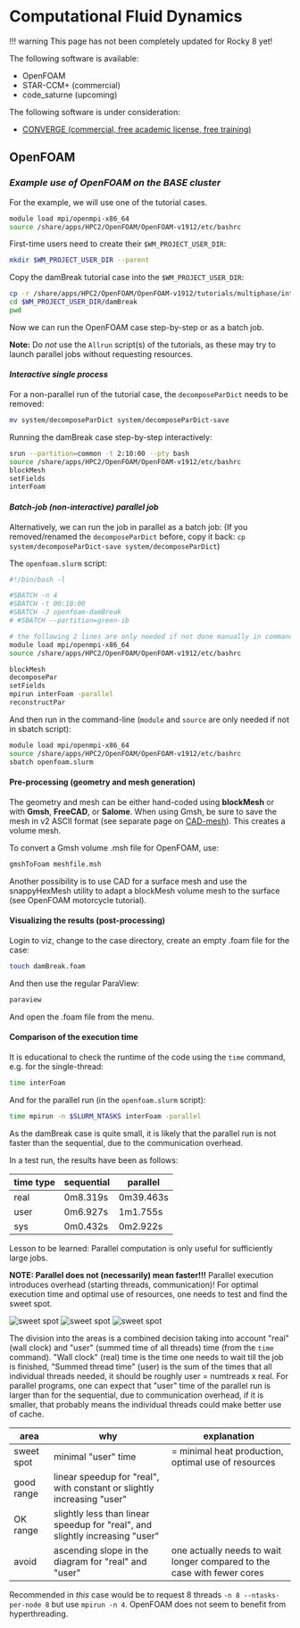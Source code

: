 # Computational Fluid Dynamics

!!! warning
    This page has not been completely updated for Rocky 8 yet!

The following software is available:

- OpenFOAM
- STAR-CCM+ (commercial)
- code_saturne (upcoming)

The following software is under consideration:

- [CONVERGE (commercial, free academic license, free training)](https://convergecfd.com/)

## OpenFOAM

### _Example use of OpenFOAM on the BASE cluster_

For the example, we will use one of the tutorial cases.

```bash
module load mpi/openmpi-x86_64
source /share/apps/HPC2/OpenFOAM/OpenFOAM-v1912/etc/bashrc
```

First-time users need to create their `$WM_PROJECT_USER_DIR`:

```bash
mkdir $WM_PROJECT_USER_DIR --parent
```

Copy the damBreak tutorial case into the `$WM_PROJECT_USER_DIR`:

```bash
cp -r /share/apps/HPC2/OpenFOAM/OpenFOAM-v1912/tutorials/multiphase/interFoam/laminar/damBreak/damBreak $WM_PROJECT_USER_DIR/
cd $WM_PROJECT_USER_DIR/damBreak
pwd
```

Now we can run the OpenFOAM case step-by-step or as a batch job.

**Note:** Do *not* use the `Allrun` script(s) of the tutorials, as these may try to launch parallel jobs without requesting resources.

#### _Interactive single process_

For a non-parallel run of the tutorial case, the `decomposeParDict` needs to be removed:

```bash
mv system/decomposeParDict system/decomposeParDict-save
```

Running the damBreak case step-by-step interactively:

```bash
srun --partition=common -t 2:10:00 --pty bash 
source /share/apps/HPC2/OpenFOAM/OpenFOAM-v1912/etc/bashrc
blockMesh
setFields
interFoam
```

#### _Batch-job (non-interactive) parallel job_

Alternatively, we can run the job in parallel as a batch job:
(If you removed/renamed the `decomposeParDict` before, copy it back: `cp system/decomposeParDict-save system/decomposeParDict`)

The `openfoam.slurm` script:

```bash
#!/bin/bash -l

#SBATCH -n 4
#SBATCH -t 00:10:00  
#SBATCH -J openfoam-damBreak
# #SBATCH --partition=green-ib

# the following 2 lines are only needed if not done manually in command-line
module load mpi/openmpi-x86_64
source /share/apps/HPC2/OpenFOAM/OpenFOAM-v1912/etc/bashrc

blockMesh
decomposePar
setFields
mpirun interFoam -parallel
reconstructPar
```

And then run in the command-line (`module` and `source` are only needed if not in sbatch script):

```bash
module load mpi/openmpi-x86_64
source /share/apps/HPC2/OpenFOAM/OpenFOAM-v1912/etc/bashrc
sbatch openfoam.slurm
```

#### Pre-processing (geometry and mesh generation)

The geometry and mesh can be either hand-coded using **blockMesh** or with **Gmsh**, **FreeCAD**, or **Salome**. When using Gmsh, be sure to save the mesh in v2 ASCII format (see separate page on [CAD-mesh](/software/cad-mesh)). This creates a volume mesh.

To convert a Gmsh volume .msh file for OpenFOAM, use:

```bash
gmshToFoam meshfile.msh
```

Another possibility is to use CAD for a surface mesh and use the snappyHexMesh utility to adapt a blockMesh volume mesh to the surface (see OpenFOAM motorcycle tutorial).

#### Visualizing the results (post-processing)

Login to viz, change to the case directory, create an empty .foam file for the case:

```bash
touch damBreak.foam
```

And then use the regular ParaView:

```bash
paraview
```

And open the .foam file from the menu.

#### Comparison of the execution time

It is educational to check the runtime of the code using the `time` command, e.g. for the single-thread:

```bash
time interFoam
```

And for the parallel run (in the `openfoam.slurm` script):

```bash
time mpirun -n $SLURM_NTASKS interFoam -parallel
```

As the damBreak case is quite small, it is likely that the parallel run is not faster than the sequential, due to the communication overhead.

In a test run, the results have been as follows:

| time type | sequential | parallel  |
|-----------|------------|-----------|
| real      |  0m8.319s  | 0m39.463s |
| user      |  0m6.927s  | 1m1.755s  |
| sys       |  0m0.432s  | 0m2.922s  |

Lesson to be learned: Parallel computation is only useful for sufficiently large jobs.

**NOTE: Parallel does not (necessarily) mean faster!!!** Parallel execution introduces overhead (starting threads, communication)! For optimal execution time and optimal use of resources, one needs to test and find the sweet spot.

![sweet spot](/software/attachments/of-timing.png) ![sweet spot](/software/attachments/of-timing2.png) ![sweet spot](/software/attachments/of-timing4.png)

The division into the areas is a combined decision taking into account "real" (wall clock) and "user" (summed time of all threads) time (from the `time` command). "Wall clock" (real) time is the time one needs to wait till the job is finished, "Summed thread time" (user) is the sum of the times that all individual threads needed, it should be roughly user = numtreads x real. For parallel programs, one can expect that "user" time of the parallel run is larger than for the sequential, due to communication overhead, if it is smaller, that probably means the individual threads could make better use of cache.

| area | why | explanation |
|-----------|------------|-----------|
| sweet spot | minimal "user" time | = minimal heat production, optimal use of resources |
| good range | linear speedup for "real", with constant or slightly increasing "user" | |
| OK range | slightly less than linear speedup for "real", and slightly increasing "user" | |
| avoid | ascending slope in the diagram for "real" and "user" | one actually needs to wait longer compared to the case with fewer cores |

Recommended in *this* case would be to request 8 threads `-n 8 --ntasks-per-node 8` but use `mpirun -n 4`. OpenFOAM does not seem to benefit from hyperthreading.

